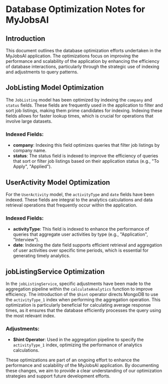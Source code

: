 # Database Optimization Notes for MyJobsAI

## Introduction
This document outlines the database optimization efforts undertaken in the MyJobsAI application. The optimizations focus on improving the performance and scalability of the application by enhancing the efficiency of database interactions, particularly through the strategic use of indexing and adjustments to query patterns.

## JobListing Model Optimization
The `JobListing` model has been optimized by indexing the `company` and `status` fields. These fields are frequently used in the application to filter and sort job listings, making them prime candidates for indexing. Indexing these fields allows for faster lookup times, which is crucial for operations that involve large datasets.

### Indexed Fields:
- **company**: Indexing this field optimizes queries that filter job listings by company name.
- **status**: The status field is indexed to improve the efficiency of queries that sort or filter job listings based on their application status (e.g., "To Apply", "Applied").

## UserActivity Model Optimization
For the `UserActivity` model, the `activityType` and `date` fields have been indexed. These fields are integral to the analytics calculations and data retrieval operations that frequently occur within the application.

### Indexed Fields:
- **activityType**: This field is indexed to enhance the performance of queries that aggregate user activities by type (e.g., "Application", "Interview").
- **date**: Indexing the date field supports efficient retrieval and aggregation of user activities over specific time periods, which is essential for generating timely analytics.

## jobListingService Optimization
In the `jobListingService`, specific adjustments have been made to the aggregation pipeline within the `calculateAnalytics` function to improve efficiency. The introduction of the `$hint` operator directs MongoDB to use the `activityType_1` index when performing the aggregation operation. This optimization is particularly beneficial for calculating average response times, as it ensures that the database efficiently processes the query using the most relevant index.

### Adjustments:
- **$hint Operator**: Used in the aggregation pipeline to specify the `activityType_1` index, optimizing the performance of analytics calculations.

These optimizations are part of an ongoing effort to enhance the performance and scalability of the MyJobsAI application. By documenting these changes, we aim to provide a clear understanding of our optimization strategies and support future development efforts.
